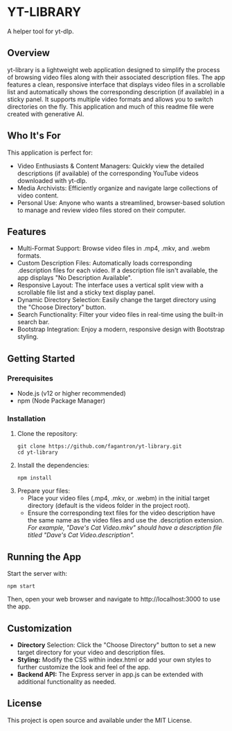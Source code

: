 # YT-LIBRARY
A helper tool for yt-dlp.

## Overview
yt-library is a lightweight web application designed to simplify the process of browsing video files along with their associated description files. The app features a clean, responsive interface that displays video files in a scrollable list and automatically shows the corresponding description (if available) in a sticky panel. It supports multiple video formats and allows you to switch directories on the fly. This application and much of this readme file were created with generative AI.

## Who It's For
This application is perfect for:
- Video Enthusiasts & Content Managers: Quickly view the detailed descriptions (if available) of the corresponding YouTube videos downloaded with yt-dlp.
- Media Archivists: Efficiently organize and navigate large collections of video content.
- Personal Use: Anyone who wants a streamlined, browser-based solution to manage and review video files stored on their computer.

## Features
- Multi-Format Support: Browse video files in .mp4, .mkv, and .webm formats.
- Custom Description Files: Automatically loads corresponding .description files for each video. If a description file isn't available, the app displays "No Description Available".
- Responsive Layout: The interface uses a vertical split view with a scrollable file list and a sticky text display panel.
- Dynamic Directory Selection: Easily change the target directory using the "Choose Directory" button.
- Search Functionality: Filter your video files in real-time using the built-in search bar.
- Bootstrap Integration: Enjoy a modern, responsive design with Bootstrap styling.

## Getting Started

### Prerequisites
- Node.js (v12 or higher recommended)
- npm (Node Package Manager)

### Installation
1. Clone the repository:
   ```
   git clone https://github.com/fagantron/yt-library.git
   cd yt-library
   ```
2. Install the dependencies:
   ```
   npm install
   ```
3. Prepare your files:
   - Place your video files (.mp4, .mkv, or .webm) in the initial target directory (default is the videos folder in the project root).
   - Ensure the corresponding text files for the video description have the same name as the video files and use the .description extension.
     *For example, "Dave's Cat Video.mkv" should have a description file titled "Dave's Cat Video.description".*

## Running the App
Start the server with:
```
npm start
```
Then, open your web browser and navigate to http://localhost:3000 to use the app.

## Customization
- **Directory** Selection: Click the "Choose Directory" button to set a new target directory for your video and description files.
- **Styling:** Modify the CSS within index.html or add your own styles to further customize the look and feel of the app.
- **Backend API:** The Express server in app.js can be extended with additional functionality as needed.

## License
This project is open source and available under the MIT License.
